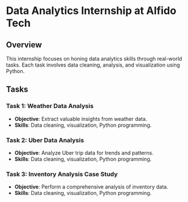 # Data Analytics Internship at Alfido Tech

## Overview
This internship focuses on honing data analytics skills through real-world tasks. Each task involves data cleaning, analysis, and visualization using Python.

## Tasks

### Task 1: Weather Data Analysis
- **Objective**: Extract valuable insights from weather data.
- **Skills**: Data cleaning, visualization, Python programming.

### Task 2: Uber Data Analysis
- **Objective**: Analyze Uber trip data for trends and patterns.
- **Skills**: Data cleaning, visualization, Python programming.

### Task 3: Inventory Analysis Case Study
- **Objective**: Perform a comprehensive analysis of inventory data.
- **Skills**: Data cleaning, visualization, Python programming.

